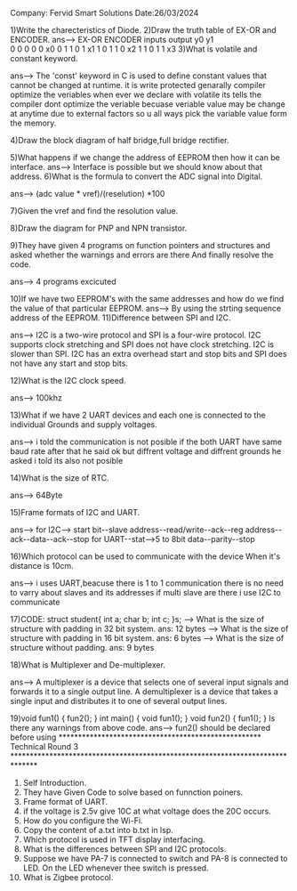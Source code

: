 Company: Fervid Smart Solutions     Date:26/03/2024 

1)Write the charecteristics of Diode.
2)Draw the truth table of EX-OR and ENCODER.
ans--> EX-OR				ENCODER
	inputs    output		y0   y1      
	0   0       0			0     0    x0
	0   1       1			0     1    x1
	1   0       1			1     0    x2
	1   1       0			1     1    x3
3)What is volatile and constant keyword.

ans--> The 'const' keyword in C is used to define constant values that cannot be changed at runtime. it is write protected
genarally compiler optimize the veriables when ever we declare with volatile its tells the compiler dont optimize the veriable becuase veriable value may be change at anytime due to external
factors so u all ways pick the variable value form the memory.

4)Draw the block diagram of half bridge,full bridge rectifier.

5)What happens if we change the address of EEPROM then how it can be interface.
ans--> Interface is possible but we should know about that address.
6)What is the formula to convert the ADC signal into Digital.

ans--> (adc value * vref)/(reselution) *100

7)Given the vref and find the resolution value.

8)Draw the diagram for PNP and NPN transistor.

9)They have given 4  programs on function pointers and structures and asked whether the warnings and errors are there And finally resolve the code.

ans--> 4 programs excicuted

10)If we have two EEPROM's with the same addresses and how do we find the value of that particular EEPROM.
ans--> By using the strting sequence address of the EEPROM.
11)Difference between SPI and I2C.

ans--> I2C is a two-wire protocol and SPI is a four-wire protocol. I2C supports clock stretching and SPI does not have clock stretching. I2C is slower than SPI. I2C has an extra overhead start and
stop bits and SPI does not have any start and stop bits.

12)What is the I2C clock speed.

ans--> 100khz

13)What if we have 2 UART devices and each one is connected to the individual Grounds and supply voltages.

ans--> i told the communication is not posible if the both UART have same baud rate after that he said ok but diffrent voltage and diffrent grounds he asked i told its also not posible

14)What is the size of RTC.

ans--> 64Byte

15)Frame formats of I2C and UART.

ans--> for I2C--> start bit--slave address--read/write--ack--reg address--ack--data--ack--stop
for UART--stat-->5 to 8bit data--parity--stop

16)Which protocol can be used to communicate with the device When it's distance is 10cm.

ans--> i uses UART,beacuse there is 1 to 1 communication there is no need to varry about slaves and its addresses
if multi slave are there i use I2C to communicate

17)CODE:
struct student{
	int a;
	char b;
	int c;
}s;
--> What is the size of structure with padding in 32 bit system. ans: 12 bytes
--> What is the size of structure with padding in 16 bit system. ans: 6 bytes
--> What is the size of structure without padding. ans: 9 bytes

18)What is Multiplexer and De-multiplexer.

ans--> A multiplexer is a device that selects one of several input signals and forwards it to a single output line.
A demultiplexer is a device that takes a single input and distributes it to one of several output lines.

19)void fun1()
{
	fun2();
}
int main()
{
	void fun1();
}
void fun2()
{
	fun1();
}
Is there any warnings from above code.
ans--> fun2() should be declared before using
**************************************************** Technical Round 3 ******************************************************************************

1) Self Introduction.
2) They have Given Code to solve based on funnction poiners.
3) Frame format of UART.
4) if the voltage is 2.5v give 10C at what voltage does the 20C occurs.
5) How do you configure the Wi-Fi.
6) Copy the content of a.txt into b.txt in lsp.
7) Which protocol is used in TFT display interfacing.
8) What is the differences between SPI and I2C protocols.
9) Suppose we have PA-7 is connected to switch and PA-8 is connected to LED. On the LED whenever thee switch is pressed.
10) What is Zigbee protocol.
